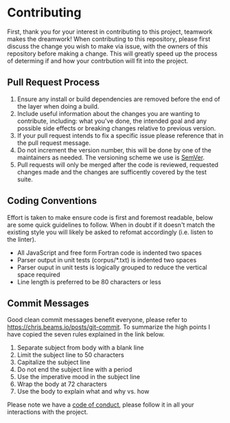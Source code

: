# Contributing

First, thank you for your interest in contributing to this project, teamwork makes the dreamwork! When contributing
to this repository, please first discuss the change you wish to make via issue, with the owners of this repository
before making a change. This will greatly speed up the process of determing if and how your contrbution will fit
into the project.

## Pull Request Process

1. Ensure any install or build dependencies are removed before the end of the layer when doing a 
   build.
2. Include useful information about the changes you are wanting to contribute, including: what you've done, the
   intended goal and any possible side effects or breaking changes relative to previous version.
3. If your pull request intends to fix a specific issue please reference that in the pull request message.
4. Do not increment the version number, this will be done by one of the maintainers as needed. The versioning scheme
   we use is [SemVer](http://semver.org/).
5. Pull requests will only be merged after the code is reviewed, requested changes made and the changes are sufficently
   covered by the test suite.

## Coding Conventions

Effort is taken to make ensure code is first and foremost readable, below are some quick guidelines to follow. When in
doubt if it doesn't match the existing style you will likely be asked to refomat accordingly (i.e. listen to the linter).
  * All JavaScript and free form Fortran code is indented two spaces
  * Parser output in unit tests (corpus/*.txt) is indented two spaces
  * Parser ouput in unit tests is logically grouped to reduce the vertical space required
  * Line length is preferred to be 80 characters or less
  
## Commit Messages

Good clean commit messages benefit everyone, please refer to https://chris.beams.io/posts/git-commit. To summarize
the high points I have copied the seven rules explained in the link below.

1. Separate subject from body with a blank line
2. Limit the subject line to 50 characters
3. Capitalize the subject line
4. Do not end the subject line with a period
5. Use the imperative mood in the subject line
6. Wrap the body at 72 characters
7. Use the body to explain what and why vs. how


Please note we have a [code of conduct](CODE_OF_CONDUCT.md), please follow it in all your interactions with the
project.
